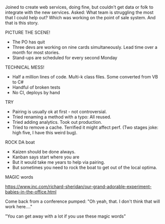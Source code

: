 Joined to create web services, doing fine, but couldn't get data or folk to integrate with the new services.
Asked: What team is struggling the most that I could help out?
Which was working on the point of sale system. And that is this story.

PICTURE THE SCENE!

* The PO has quit
* Three devs are working on nine cards simultaneously. Lead time over a month for most stories.
* Stand-ups are scheduled for every second Monday

TECHNICAL MESS!

* Half a million lines of code. Multi-k class files. Some converted from VB to C#
* Handful of broken tests
* No CI, deploys by hand

TRY

* Pairing is usually ok at first - not controversial.
* Tried renaming a method with a typo: All reused.
* Tried adding analytics. Took out production.
* Tried to remove a cache. Terrified it might affect perf. (Two stages joke: high five, I have this weird bug).

ROCK DA boat

* Kaizen should be done always.
* Kanban says start where you are
* But it would take me years to help via pairing.
* But sometimes you need to rock the boat to get out of the local optima.

MAGIC words

https://www.inc.com/richard-sheridan/our-grand-adorable-experiment-babies-in-the-office.html

Come back from a conference pumped:
"Oh yeah, that. I don't think that will work here...."

"You can get away with a lot if you use these magic words"

